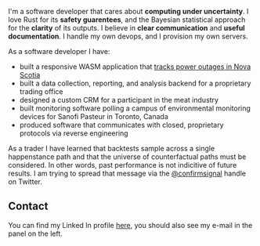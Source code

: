 I'm a software developer that cares about **computing under uncertainty**. I love Rust for its **safety guarentees**, and the Bayesian statistical
approach for the **clarity** of its outputs. I believe in **clear communication** and **useful documentation**. I handle my own devops, and I 
provision my own servers. 

As a software developer I have:
* built a responsive WASM application that [tracks power outages in Nova Scotia](https://outages.dataheck.com)
* built a data collection, reporting, and analysis backend for a proprietary trading office
* designed a custom CRM for a participant in the meat industry
* built monitoring software polling a campus of environmental monitoring devices for Sanofi Pasteur in Toronto, Canada
* produced software that communicates with closed, proprietary protocols via reverse engineering

As a trader I have learned that backtests sample across a single happenstance path and that the universe of counterfactual paths must be considered. In other words, past performance is not indicitive of future results. I am trying to spread that message via the [@confirmsignal](https://twitter.com/confirmsignal) handle on Twitter.

## Contact

You can find my Linked In profile [here](https://www.linkedin.com/in/matthew-scheffel/), you should also see my e-mail in the panel on the left.
